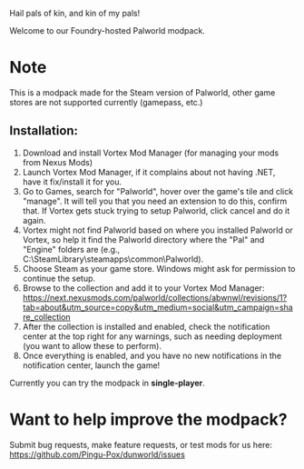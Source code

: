 Hail pals of kin, and kin of my pals!

Welcome to our Foundry-hosted Palworld modpack.

# Note
This is a modpack made for the Steam version of Palworld, other game stores are not supported currently (gamepass, etc.)

## Installation:
1. Download and install Vortex Mod Manager (for managing your mods from Nexus Mods)
2. Launch Vortex Mod Manager, if it complains about not having .NET, have it fix/install it for you.
3. Go to Games, search for "Palworld", hover over the game's tile and click "manage". It will tell you that you need an extension to do this, confirm that. If Vortex gets stuck trying to setup Palworld, click cancel and do it again.
4. Vortex might not find Palworld based on where you installed Palworld or Vortex, so help it find the Palworld directory where the "Pal" and "Engine" folders are (e.g., C:\SteamLibrary\steamapps\common\Palworld). 
5. Choose Steam as your game store. Windows might ask for permission to continue the setup.
6. Browse to the collection and add it to your Vortex Mod Manager: https://next.nexusmods.com/palworld/collections/abwnwl/revisions/1?tab=about&utm_source=copy&utm_medium=social&utm_campaign=share_collection
7. After the collection is installed and enabled, check the notification center at the top right for any warnings, such as needing deployment (you want to allow these to perform).
8. Once everything is enabled, and you have no new notifications in the notification center, launch the game!

Currently you can try the modpack in **single-player**.

# Want to help improve the modpack?
Submit bug requests, make feature requests, or test mods for us here: https://github.com/Pingu-Pox/dunworld/issues
